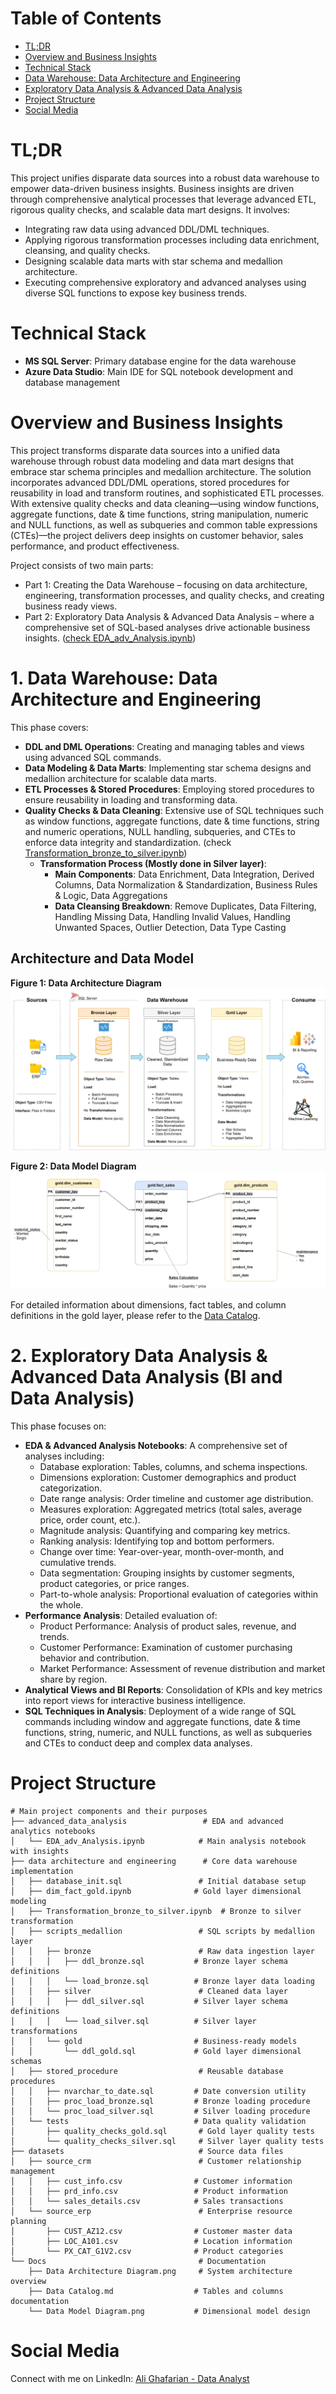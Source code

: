# Table of Contents
- [TL;DR](#tldr)
- [Overview and Business Insights](#overview-and-business-insights)
- [Technical Stack](#technical-stack)
- [Data Warehouse: Data Architecture and Engineering](#1-data-warehouse-data-architecture-and-engineering)
- [Exploratory Data Analysis & Advanced Data Analysis](#2-exploratory-data-analysis--advanced-data-analysis-bi-and-data-analysis)
- [Project Structure](#project-structure)
- [Social Media](#social-media)

# TL;DR
This project unifies disparate data sources into a robust data warehouse to empower data-driven business insights. Business insights are driven through comprehensive analytical processes that leverage advanced ETL, rigorous quality checks, and scalable data mart designs. It involves:
- Integrating raw data using advanced DDL/DML techniques.
- Applying rigorous transformation processes including data enrichment, cleansing, and quality checks.
- Designing scalable data marts with star schema and medallion architecture.
- Executing comprehensive exploratory and advanced analyses using diverse SQL functions to expose key business trends.

# Technical Stack
- **MS SQL Server**: Primary database engine for the data warehouse
- **Azure Data Studio**: Main IDE for SQL notebook development and database management

# Overview and Business Insights
This project transforms disparate data sources into a unified data warehouse through robust data modeling and data mart designs that embrace star schema principles and medallion architecture. The solution incorporates advanced DDL/DML operations, stored procedures for reusability in load and transform routines, and sophisticated ETL processes. With extensive quality checks and data cleaning—using window functions, aggregate functions, date & time functions, string manipulation, numeric and NULL functions, as well as subqueries and common table expressions (CTEs)—the project delivers deep insights on customer behavior, sales performance, and product effectiveness.

Project consists of two main parts:
- Part 1: Creating the Data Warehouse – focusing on data architecture, engineering, transformation processes, and quality checks, and creating business ready views.
- Part 2: Exploratory Data Analysis & Advanced Data Analysis – where a comprehensive set of SQL-based analyses drive actionable business insights.
([check EDA_adv_Analysis.ipynb](advanced_data_analysis/EDA_adv_Analysis.ipynb))

# 1. Data Warehouse: Data Architecture and Engineering
This phase covers:
- **DDL and DML Operations**: Creating and managing tables and views using advanced SQL commands.
- **Data Modeling & Data Marts**: Implementing star schema designs and medallion architecture for scalable data marts.
- **ETL Processes & Stored Procedures**: Employing stored procedures to ensure reusability in loading and transforming data.
- **Quality Checks & Data Cleaning**: Extensive use of SQL techniques such as window functions, aggregate functions, date & time functions, string and numeric operations, NULL handling, subqueries, and CTEs to enforce data integrity and standardization.
(check [Transformation_bronze_to_silver.ipynb](data%20architecture%20and%20engineering/Transformation_bronze_to_silver%20.ipynb))
    - **Transformation Process (Mostly done in Silver layer)**:
        - **Main Components**: Data Enrichment, Data Integration, Derived Columns, Data Normalization & Standardization, Business Rules & Logic, Data Aggregations
        - **Data Cleansing Breakdown**: Remove Duplicates, Data Filtering, Handling Missing Data, Handling Invalid Values, Handling Unwanted Spaces, Outlier Detection, Data Type Casting

## Architecture and Data Model
<!-- Added image titles -->
**Figure 1: Data Architecture Diagram**  
![Data Architecture Diagram](Docs/Data%20Architecture%20Diagram.png)

**Figure 2: Data Model Diagram**
![Data Model Diagram](Docs/Data%20Model%20Diagram.png)

For detailed information about dimensions, fact tables, and column definitions in the gold layer, please refer to the [Data Catalog](Docs/Data%20Catalog.md).

# 2. Exploratory Data Analysis & Advanced Data Analysis (BI and Data Analysis)
This phase focuses on:
- **EDA & Advanced Analysis Notebooks**: A comprehensive set of analyses including:
   - Database exploration: Tables, columns, and schema inspections.
   - Dimensions exploration: Customer demographics and product categorization.
   - Date range analysis: Order timeline and customer age distribution.
   - Measures exploration: Aggregated metrics (total sales, average price, order count, etc.).
   - Magnitude analysis: Quantifying and comparing key metrics.
   - Ranking analysis: Identifying top and bottom performers.
   - Change over time: Year-over-year, month-over-month, and cumulative trends.
   - Data segmentation: Grouping insights by customer segments, product categories, or price ranges.
   - Part-to-whole analysis: Proportional evaluation of categories within the whole.
- **Performance Analysis**: Detailed evaluation of:
    - Product Performance: Analysis of product sales, revenue, and trends.
    - Customer Performance: Examination of customer purchasing behavior and contribution.
    - Market Performance: Assessment of revenue distribution and market share by region.
- **Analytical Views and BI Reports**: Consolidation of KPIs and key metrics into report views for interactive business intelligence.
- **SQL Techniques in Analysis**: Deployment of a wide range of SQL commands including window and aggregate functions, date & time functions, string, numeric, and NULL functions, as well as subqueries and CTEs to conduct deep and complex data analyses.

# Project Structure
```
# Main project components and their purposes
├── advanced_data_analysis                 # EDA and advanced analytics notebooks
│   └── EDA_adv_Analysis.ipynb            # Main analysis notebook with insights
├── data architecture and engineering      # Core data warehouse implementation
│   ├── database_init.sql                 # Initial database setup
│   ├── dim_fact_gold.ipynb              # Gold layer dimensional modeling
│   ├── Transformation_bronze_to_silver.ipynb  # Bronze to silver transformation
│   ├── scripts_medallion                 # SQL scripts by medallion layer
│   │   ├── bronze                        # Raw data ingestion layer
│   │   │   ├── ddl_bronze.sql           # Bronze layer schema definitions
│   │   │   └── load_bronze.sql          # Bronze layer data loading
│   │   ├── silver                        # Cleaned data layer
│   │   │   ├── ddl_silver.sql           # Silver layer schema definitions
│   │   │   └── load_silver.sql          # Silver layer transformations
│   │   └── gold                         # Business-ready models
│   │       └── ddl_gold.sql             # Gold layer dimensional schemas
│   ├── stored_procedure                  # Reusable database procedures
│   │   ├── nvarchar_to_date.sql         # Date conversion utility
│   │   ├── proc_load_bronze.sql         # Bronze loading procedure
│   │   └── proc_load_silver.sql         # Silver loading procedure
│   └── tests                            # Data quality validation
│       ├── quality_checks_gold.sql       # Gold layer quality tests
│       └── quality_checks_silver.sql     # Silver layer quality tests
├── datasets                              # Source data files
│   ├── source_crm                        # Customer relationship management
│   │   ├── cust_info.csv                # Customer information
│   │   ├── prd_info.csv                 # Product information
│   │   └── sales_details.csv            # Sales transactions
│   └── source_erp                        # Enterprise resource planning
│       ├── CUST_AZ12.csv                # Customer master data
│       ├── LOC_A101.csv                 # Location information
│       └── PX_CAT_G1V2.csv              # Product categories
└── Docs                                  # Documentation
    ├── Data Architecture Diagram.png     # System architecture overview
    ├── Data Catalog.md                  # Tables and columns documentation
    └── Data Model Diagram.png           # Dimensional model design
```

# Social Media
Connect with me on LinkedIn: [Ali Ghafarian - Data Analyst](https://www.linkedin.com/in/ali-ghafarian-data-analyst)
